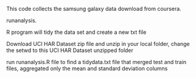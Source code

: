 This code collects the samsung galaxy data download from coursera.

runanalysis.

R program will tidy the data set and create a new txt file

Download UCI HAR Dataset zip file and unzip in your local folder, change the setwd to this  UCI HAR Dataset unzipped folder

run runanalysis.R file to find a tidydata.txt file that merged test and train files, aggregated only the mean and standard deviation columns